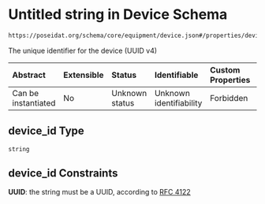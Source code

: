 # Untitled string in Device Schema

```txt
https://poseidat.org/schema/core/equipment/device.json#/properties/device_id
```

The unique identifier for the device (UUID v4)

| Abstract            | Extensible | Status         | Identifiable            | Custom Properties | Additional Properties | Access Restrictions | Defined In                                                                |
| :------------------ | :--------- | :------------- | :---------------------- | :---------------- | :-------------------- | :------------------ | :------------------------------------------------------------------------ |
| Can be instantiated | No         | Unknown status | Unknown identifiability | Forbidden         | Allowed               | none                | [device.json*](schemas/core/equipment/device.json "open original schema") |

## device_id Type

`string`

## device_id Constraints

**UUID**: the string must be a UUID, according to [RFC 4122](https://tools.ietf.org/html/rfc4122 "check the specification")
